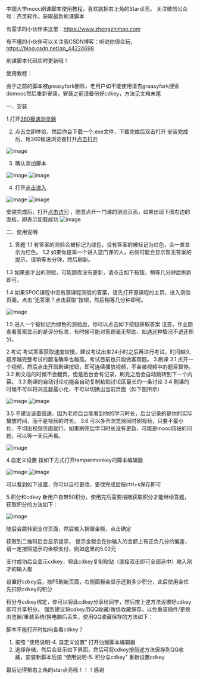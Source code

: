 中国大学mooc刷课脚本使用教程，喜欢就把右上角的Star点亮。
关注微信公众号：杰灵软件。获取最新刷课脚本

有需求的小伙伴来这里：https://www.zhongzhimao.com

有不懂的小伙伴可以关注我CSDN博客：听说你很会玩，https://blog.csdn.net/qq_44224698

刷课脚本代码实时更新哦！

使用教程：

由于之前的脚本被greasyfork删除，老用户如不能使用请去greasyfork搜索domooc然后重新安装，安装之前请备份好cdkey，方法见文档末尾

一、安装

1.打开[360极速浏览器](https://browser.360.cn/ee/)


2.	点击立即体验，然后你会下载一个.exe文件，下载完成后双击打开
安装完成后，用360极速浏览器打开[点击打开](https://ext.chrome.360.cn/webstore/search/Tampermonkey)

![image](https://img-blog.csdnimg.cn/20200315163309477.png)

3.	确认添加脚本

![image](https://img-blog.csdnimg.cn/20200315163341852.png)
![image](https://img-blog.csdnimg.cn/20200315163403821.png)

4.	打开[点击进入](https://greasyfork.org/zh-CN/scripts/399230)

 ![image](https://img-blog.csdnimg.cn/20200315163457108.png)
 ![image](https://img-blog.csdnimg.cn/20200315163509415.png)

安装完成后，打开[点击访问](https://www.icourse163.org) ，随意点开一门课的测验页面，如果出现下图右边的面板，即表示加载成功
![image](https://img-blog.csdnimg.cn/20200315163610366.png)

二、使用说明
1. 答题
1.1 有答案的测验会被标记为绿色，没有答案的被标记为红色，会一直显示为红色。
1.2 如果你是第一个进入这门课的人，右侧可能会显示暂无答案的提示，请稍等五分钟，然后刷新。
 

1.3 如果是才出的测验，可能题库没有更新，请点击如下按钮，稍等几分钟后刷新即可。
 
1.4 如果SPOC课程中没有源课程测验的答案，请先打开源课程的主页，进入测验页面，点击“无答案？点击获取”按钮，然后稍等几分钟即可。

![image](https://img-blog.csdnimg.cn/20200315165513808.png)

1.5 进入一个被标记为绿色的测验后，你可以点击如下按钮获取答案
注意，作业题查看答案显示的是评分标准，有时候可能对答题毫无帮助，如遇这种情况不退还积分。
  
2.考试
考试答案获取速度较慢，建议考试出来24小时之后再进行考试，时间越久题库越完整考试的题准确率也越高。考试目前也只能做客观题。
3.刷课
3.1 点开一个视频，然后点击开启刷课按钮，即可连续播放视频，不会被视频中的题目暂停。
3.2 刷文档的时候不会翻页，但是后台会有记录，刷完之后会自动跳转到下一个内容。
3.3 刷课的自动讨论功能会自动复制粘贴讨论区最长的一条讨论
3.4 刷课的时候不可以将浏览器最小化、不可以切换出当前页面（如下图所示）

 ![image](https://img-blog.csdnimg.cn/20200315165715488.png)
 ![image](https://img-blog.csdnimg.cn/20200315170019380.png)
 
3.5 不建议设置倍速，因为老师后台能看到你的学习时长，后台记录的是你的实际播放时间，而不是视频的时长。
3.6 可以多开浏览器同时刷视频，只要不最小化、不切出视频页面就行。如果刷完后学习时长没有更新，可能是mooc网站的问题，可以等一天后再看。

 ![image](https://img-blog.csdnimg.cn/2020031517005750.png)
 
4.自定义设置
按如下方式打开tampermonkey的脚本编辑器

 ![image](https://img-blog.csdnimg.cn/20200315170121997.png)
 ![image](https://img-blog.csdnimg.cn/20200315170202561.png)
 
可以看到如下设置，你可以自行更改，更改完成后按ctrl+s保存即可
 
5.积分和cdkey
新用户自带50积分，使用完后需要捐赠获取积分才能继续答题，获取积分的方法如下：

 ![image](https://img-blog.csdnimg.cn/20200315170233349.png)
 
随后会跳转到支付页面，然后输入捐赠金额，点击确定
 
 
获取到二维码后会显示提示， 提示金额会在你输入的金额上有正负几分的偏差，请一定按照提示的金额支付，例如这里的5.02元
 
支付成功后会显示cdkey，将此cdkey复制粘贴（直接双击即可全部选中）输入刚才的输入框
 
设置好cdkey后，按F5刷新页面，右侧面板会显示还剩多少积分，此后使用会优先扣除cdkey的积分
 
积分与cdkey绑定，你可以将此cdkey分享给同学，然后按上述方法设置好cdkey即可共享积分。
强烈建议将cdkey用QQ收藏/微信收藏保存，以免重装插件/更换浏览器/重装系统/换电脑后丢失，使用QQ收藏保存的方法如下：

 
 
 
 
脚本不能打开时如何查看cdkey？
1.	按照 “使用说明-4. 自定义设置” 打开油猴脚本编辑器
2.	选择存储，然后会显示如下界面，然后可将cdkey按前述方法保存到QQ收藏，安装新脚本后按 “使用说明-5. 积分与cdkey” 重新设置cdkey
 
 最后记得把右上角的star点亮哦！！！感谢
